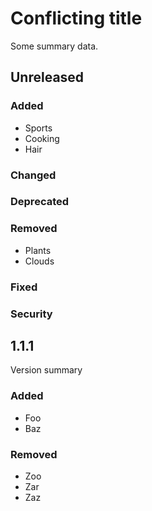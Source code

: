 # Conflicting title

Some summary data.

## Unreleased
### Added

- Sports
- Cooking
- Hair

### Changed
### Deprecated
### Removed

- Plants
- Clouds

### Fixed
### Security

## 1.1.1

Version summary

### Added
- Foo
- Baz

### Removed
- Zoo
- Zar
- Zaz


